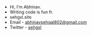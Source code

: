 - Hi, I’m Abhinav.
- Writing code is fun fr.
- sehgxl.site
- Email - abhinavsehgal802@gmail.com
- Twitter - [sehgxl](https://twitter.com/sehgxl)

<!---
sehgxl/sehgxl is a ✨ special ✨ repository because its `README.md` (this file) appears on your GitHub profile.
You can click the Preview link to take a look at your changes.
--->
